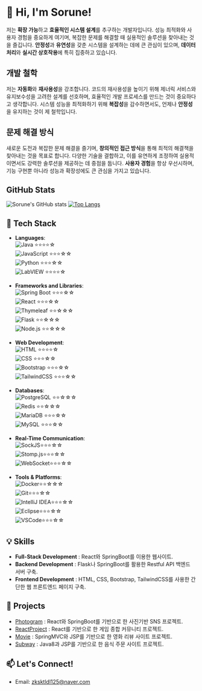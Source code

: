 # 👋 Hi, I'm Sorune!

저는 **확장 가능**하고 **효율적인 시스템 설계**를 추구하는 개발자입니다. 성능 최적화와 사용자 경험을 중요하게 여기며, 복잡한 문제를 해결할 때 실용적인 솔루션을 찾아내는 것을 즐깁니다. **안정성**과 **유연성**을 갖춘 시스템을 설계하는 데에 큰 관심이 있으며, **데이터 처리**와 **실시간 상호작용**에 특히 집중하고 있습니다.

## 개발 철학

저는 **자동화**와 **재사용성**을 강조합니다. 코드의 재사용성을 높이기 위해 제너릭 서비스와 유지보수성을 고려한 설계를 선호하며, 효율적인 개발 프로세스를 만드는 것이 중요하다고 생각합니다. 시스템 성능을 최적화하기 위해 **복잡성**을 감수하면서도, 언제나 **안정성**을 유지하는 것이 제 철학입니다.

## 문제 해결 방식

새로운 도전과 복잡한 문제 해결을 즐기며, **창의적인 접근 방식**을 통해 최적의 해결책을 찾아내는 것을 목표로 합니다. 다양한 기술을 결합하고, 이를 유연하게 조정하여 실용적이면서도 강력한 솔루션을 제공하는 데 중점을 둡니다. **사용자 경험**을 항상 우선시하며, 기능 구현뿐 아니라 성능과 확장성에도 큰 관심을 가지고 있습니다.

## GitHub Stats
![Sorune's GitHub stats](https://github-readme-stats.vercel.app/api?username=Sorune&show_icons=true&theme=cobalt)
[![Top Langs](https://github-readme-stats.vercel.app/api/top-langs/?username=Sorune&langs_count=10&layout=compact&theme=dark)](https://github.com/jogilsang/jogilsang)﻿

## 🚀 Tech Stack

- **Languages**:  
  ![Java](https://img.shields.io/badge/Java-007396?style=flat-square&logo=java&logoColor=white) ⭐⭐⭐⭐☆  
  ![JavaScript](https://img.shields.io/badge/JavaScript-F7DF1E?style=flat-square&logo=javascript&logoColor=black) ⭐⭐⭐☆☆  
  ![Python](https://img.shields.io/badge/Python-3776AB?style=flat-square&logo=python&logoColor=white) ⭐⭐⭐☆☆  
  ![LabVIEW](https://img.shields.io/badge/LabVIEW-F79C42?style=flat-square&logo=national-instruments&logoColor=black) ⭐⭐⭐⭐☆  

- **Frameworks and Libraries**:  
  ![Spring Boot](https://img.shields.io/badge/Spring_Boot-6DB33F?style=flat-square&logo=spring-boot&logoColor=white) ⭐⭐⭐☆☆  
  ![React](https://img.shields.io/badge/React-61DAFB?style=flat-square&logo=react&logoColor=black) ⭐⭐⭐☆☆  
  ![Thymeleaf](https://img.shields.io/badge/Thymeleaf-005F0F?style=flat-square&logo=thymeleaf&logoColor=white) ⭐⭐☆☆☆  
  ![Flask](https://img.shields.io/badge/Flask-000000?style=flat-square&logo=flask&logoColor=white) ⭐⭐☆☆☆  
  ![Node.js](https://img.shields.io/badge/Node.js-339933?style=flat-square&logo=node-dot-js&logoColor=white)  ⭐⭐☆☆☆  
  
- **Web Development**:  
  ![HTML](https://img.shields.io/badge/HTML5-E34F26?style=flat-square&logo=html5&logoColor=white) ⭐⭐⭐⭐☆  
  ![CSS](https://img.shields.io/badge/CSS3-1572B6?style=flat-square&logo=css3&logoColor=white) ⭐⭐⭐☆☆  
  ![Bootstrap](https://img.shields.io/badge/Bootstrap-7952B3?style=flat-square&logo=bootstrap&logoColor=white) ⭐⭐⭐☆☆  
  ![TailwindCSS](https://img.shields.io/badge/TailwindCSS-38B2AC?style=flat-square&logo=tailwind-css&logoColor=white) ⭐⭐⭐☆☆  

- **Databases**:  
  ![PostgreSQL](https://img.shields.io/badge/PostgreSQL-336791?style=flat-square&logo=postgresql&logoColor=white) ⭐⭐☆☆☆  
  ![Redis](https://img.shields.io/badge/Redis-DC382D?style=flat-square&logo=redis&logoColor=white) ⭐⭐☆☆☆  
  ![MariaDB](https://img.shields.io/badge/MariaDB-003545?style=flat-square&logo=mariadb&logoColor=white) ⭐⭐⭐☆☆  
  ![MySQL](https://img.shields.io/badge/MySQL-4479A1?style=flat-square&logo=mysql&logoColor=white) ⭐⭐⭐☆☆  
  
- **Real-Time Communication**:  
  ![SockJS](https://img.shields.io/badge/SockJS-010101?style=flat-square&logo=sockjs&logoColor=white)⭐⭐⭐☆☆  
  ![Stomp.js](https://img.shields.io/badge/StompJS-010101?style=flat-square&logo=stompjs&logoColor=white)⭐⭐⭐☆☆  
  ![WebSocket](https://img.shields.io/badge/WebSocket-010101?style=flat-square&logo=websocket&logoColor=white)⭐⭐⭐☆☆  

- **Tools & Platforms**:  
  ![Docker](https://img.shields.io/badge/Docker-2496ED?style=flat-square&logo=docker&logoColor=white)⭐⭐☆☆☆  
  ![Git](https://img.shields.io/badge/Git-F05032?style=flat-square&logo=git&logoColor=white)⭐⭐⭐☆☆  
  ![IntelliJ IDEA](https://img.shields.io/badge/IntelliJ-000000?style=flat-square&logo=intellij-idea&logoColor=white)⭐⭐⭐☆☆  
  ![Eclipse](https://img.shields.io/badge/Eclipse-2C2255?style=flat-square&logo=eclipse&logoColor=white)⭐⭐⭐☆☆  
  ![VSCode](https://img.shields.io/badge/VSCode-007ACC?style=flat-square&logo=visual-studio-code&logoColor=white)⭐⭐⭐☆☆  


## 💡 Skills

- **Full-Stack Development** : React와 SpringBoot를 이용한 웹사이트.
- **Backend Development** : Flask나 SpringBoot를 활용한 Restful API 백엔드 서버 구축.
- **Frontend Development** : HTML, CSS, Bootstrap, TailwindCSS를 사용한 간단한 웹 프론트엔드 페이지 구축.
  
## 📝 Projects
- [Photogram](https://github.com/Sorune/PhotogramPJ) : React와 SpringBoot를 기반으로 한 사진기반 SNS 프로젝트.
- [ReactProject](https://github.com/Sorune/ReactProject) : React를 기반으로 한 게임 종합 커뮤니티 프로젝트.
- [Movie](https://github.com/Sorune/Movie) : SpringMVC와 JSP를 기반으로 한 영화 리뷰 사이트 프로젝트.
- [Subway](https://github.com/Sorune/subway) : Java8과 JSP를 기반으로 한 음식 주문 사이트 프로젝트.
  
## 📫 Let's Connect!

- Email: zksktldl125@naver.com


<!--
**Sorune/Sorune** is a ✨ _special_ ✨ repository because its `README.md` (this file) appears on your GitHub profile.

Here are some ideas to get you started:

- 🔭 I’m currently working on ...
- 🌱 I’m currently learning ...
- 👯 I’m looking to collaborate on ...
- 🤔 I’m looking for help with ...
- 💬 Ask me about ...
- 📫 How to reach me: ...
- 😄 Pronouns: ...
- ⚡ Fun fact: ...
-->
